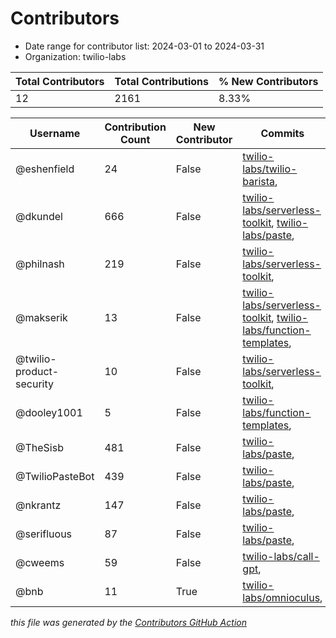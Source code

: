 # Contributors

- Date range for contributor list:  2024-03-01 to 2024-03-31
- Organization: twilio-labs

| Total Contributors | Total Contributions | % New Contributors |
| --- | --- | --- |
| 12 | 2161 | 8.33% |

| Username | Contribution Count | New Contributor | Commits |
| --- | --- | --- | --- |
| @eshenfield | 24 | False | [twilio-labs/twilio-barista](https://github.com/twilio-labs/twilio-barista/commits?author=eshenfield&since=2024-03-01&until=2024-03-31),  |
| @dkundel | 666 | False | [twilio-labs/serverless-toolkit](https://github.com/twilio-labs/serverless-toolkit/commits?author=dkundel&since=2024-03-01&until=2024-03-31), [twilio-labs/paste](https://github.com/twilio-labs/paste/commits?author=dkundel&since=2024-03-01&until=2024-03-31),  |
| @philnash | 219 | False | [twilio-labs/serverless-toolkit](https://github.com/twilio-labs/serverless-toolkit/commits?author=philnash&since=2024-03-01&until=2024-03-31),  |
| @makserik | 13 | False | [twilio-labs/serverless-toolkit](https://github.com/twilio-labs/serverless-toolkit/commits?author=makserik&since=2024-03-01&until=2024-03-31), [twilio-labs/function-templates](https://github.com/twilio-labs/function-templates/commits?author=makserik&since=2024-03-01&until=2024-03-31),  |
| @twilio-product-security | 10 | False | [twilio-labs/serverless-toolkit](https://github.com/twilio-labs/serverless-toolkit/commits?author=twilio-product-security&since=2024-03-01&until=2024-03-31),  |
| @dooley1001 | 5 | False | [twilio-labs/function-templates](https://github.com/twilio-labs/function-templates/commits?author=dooley1001&since=2024-03-01&until=2024-03-31),  |
| @TheSisb | 481 | False | [twilio-labs/paste](https://github.com/twilio-labs/paste/commits?author=TheSisb&since=2024-03-01&until=2024-03-31),  |
| @TwilioPasteBot | 439 | False | [twilio-labs/paste](https://github.com/twilio-labs/paste/commits?author=TwilioPasteBot&since=2024-03-01&until=2024-03-31),  |
| @nkrantz | 147 | False | [twilio-labs/paste](https://github.com/twilio-labs/paste/commits?author=nkrantz&since=2024-03-01&until=2024-03-31),  |
| @serifluous | 87 | False | [twilio-labs/paste](https://github.com/twilio-labs/paste/commits?author=serifluous&since=2024-03-01&until=2024-03-31),  |
| @cweems | 59 | False | [twilio-labs/call-gpt](https://github.com/twilio-labs/call-gpt/commits?author=cweems&since=2024-03-01&until=2024-03-31),  |
| @bnb | 11 | True | [twilio-labs/omnioculus](https://github.com/twilio-labs/omnioculus/commits?author=bnb&since=2024-03-01&until=2024-03-31),  |

 _this file was generated by the [Contributors GitHub Action](https://github.com/github/contributors)_
